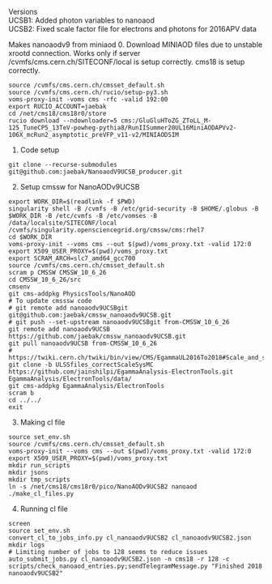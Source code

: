 Versions  
UCSB1: Added photon variables to nanoaod  
UCSB2: Fixed scale factor file for electrons and photons for 2016APV data  


Makes nanoaodv9 from miniaod
0. Download MINIAOD files due to unstable xrootd connection. Works only if server /cvmfs/cms.cern.ch/SITECONF/local is setup correctly. cms18 is setup correctly.
```
source /cvmfs/cms.cern.ch/cmsset_default.sh
source /cvmfs/cms.cern.ch/rucio/setup-py3.sh
voms-proxy-init -voms cms -rfc -valid 192:00
export RUCIO_ACCOUNT=jaebak
cd /net/cms18/cms18r0/store
rucio download --ndownloader=5 cms:/GluGluHToZG_ZToLL_M-125_TuneCP5_13TeV-powheg-pythia8/RunIISummer20UL16MiniAODAPVv2-106X_mcRun2_asymptotic_preVFP_v11-v2/MINIAODSIM
```

1. Code setup
```
git clone --recurse-submodules git@github.com:jaebak/NanoaodV9UCSB_producer.git
```

2. Setup cmssw for NanoAODv9UCSB
```
export WORK_DIR=$(readlink -f $PWD)
singularity shell -B /cvmfs -B /etc/grid-security -B $HOME/.globus -B $WORK_DIR -B /etc/cvmfs -B /etc/vomses -B /data/localsite/SITECONF/local /cvmfs/singularity.opensciencegrid.org/cmssw/cms:rhel7
cd $WORK_DIR
voms-proxy-init --voms cms --out $(pwd)/voms_proxy.txt -valid 172:0
export X509_USER_PROXY=$(pwd)/voms_proxy.txt
export SCRAM_ARCH=slc7_amd64_gcc700
source /cvmfs/cms.cern.ch/cmsset_default.sh
scram p CMSSW CMSSW_10_6_26
cd CMSSW_10_6_26/src
cmsenv
git cms-addpkg PhysicsTools/NanoAOD
# To update cmsssw code
# git remote add nanoaodv9UCSBgit git@github.com:jaebak/cmssw_nanoaodv9UCSB.git
# git push --set-upstream nanoaodv9UCSBgit from-CMSSW_10_6_26
git remote add nanoaodv9UCSB https://github.com/jaebak/cmssw_nanoaodv9UCSB.git
git pull nanoaodv9UCSB from-CMSSW_10_6_26
# https://twiki.cern.ch/twiki/bin/view/CMS/EgammaUL2016To2018#Scale_and_smearing_corrections_f
git clone -b ULSSfiles_correctScaleSysMC https://github.com/jainshilpi/EgammaAnalysis-ElectronTools.git EgammaAnalysis/ElectronTools/data/
git cms-addpkg EgammaAnalysis/ElectronTools
scram b
cd ../../
exit
```

3. Making cl file
```
source set_env.sh
source /cvmfs/cms.cern.ch/cmsset_default.sh
voms-proxy-init --voms cms --out $(pwd)/voms_proxy.txt -valid 172:0
export X509_USER_PROXY=$(pwd)/voms_proxy.txt
mkdir run_scripts
mkdir jsons
mkdir tmp_scripts
ln -s /net/cms18/cms18r0/pico/NanoAODv9UCSB2 nanoaod
./make_cl_files.py
```

4. Running cl file
```
screen
source set_env.sh
convert_cl_to_jobs_info.py cl_nanoaodv9UCSB2 cl_nanoaodv9UCSB2.json
mkdir logs
# Limiting number of jobs to 128 seems to reduce issues
auto_submit_jobs.py cl_nanoaodv9UCSB2.json -n cms18 -r 128 -c scripts/check_nanoaod_entries.py;sendTelegramMessage.py "Finished 2018 nanoaodv9UCSB2"
```
